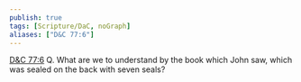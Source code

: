 ```yaml
---
publish: true
tags: [Scripture/DaC, noGraph]
aliases: ["D&C 77:6"]
---
```

[D&C 77:6](https://churchofjesuschrist.org/study/scriptures/dc-testament/dc/77?lang=eng&id=p6#p6) Q. What are we to understand by the book which John saw, which was sealed on the back with seven seals?
